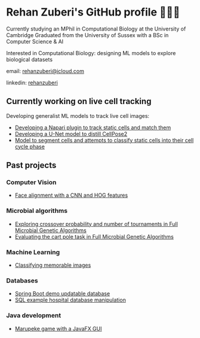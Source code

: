 # Rehan Zuberi's GitHub profile 🦠🤖🧠

Currently studying an MPhil in Computational Biology at the University of Cambridge
Graduated from the University of Sussex with a BSc in Computer Science & AI

Interested in Computational Biology: designing ML models to explore biological datasets

email: rehanzuberi@icloud.com

linkedin: [rehanzuberi](https://www.linkedin.com/in/rehanzuberi/)

## Currently working on live cell tracking
Developing generalist ML models to track live cell images:
- [Developing a Napari plugin to track static cells and match them](https://github.com/rzuberi/napari-exploration)
- [Developing a U-Net model to distill CellPose2](https://github.com/rzuberi/u_net_exploration)
- [Model to segment cells and attempts to classify static cells into their cell cycle phase](https://github.com/rzuberi/cell-SCT)

## Past projects

### Computer Vision
- [Face alignment with a CNN and HOG features](https://github.com/rzuberi/Face_Alignment_HOG_CNN)

### Microbial algorithms
- [Exploring crossover probability and number of tournaments in Full Microbial Genetic Algorithms](https://github.com/rzuberi/memorability_classification)
- [Evaluating the cart pole task in Full Microbial Genetic Algorithms](https://github.com/rzuberi/cart_pole_FMGA)

### Machine Learning
- [Classifying memorable images](https://github.com/rzuberi/memorability_classification)

### Databases
- [Spring Boot demo updatable database](https://github.com/rzuberi/SpringBootDemo)
- [SQL example hospital database manipulation](https://github.com/rzuberi/SQL_hospital_db)

### Java development
- [Marupeke game with a JavaFX GUI](https://github.com/rzuberi/Marupeke)

<!--
**rzuberi/rzuberi** is a ✨ _special_ ✨ repository because its `README.md` (this file) appears on your GitHub profile.

Here are some ideas to get you started:

- 🔭 I’m currently working on ...
- 🌱 I’m currently learning ...
- 👯 I’m looking to collaborate on ...
- 🤔 I’m looking for help with ...
- 💬 Ask me about ...
- 📫 How to reach me: ...
- 😄 Pronouns: ...
- ⚡ Fun fact: ...
-->
